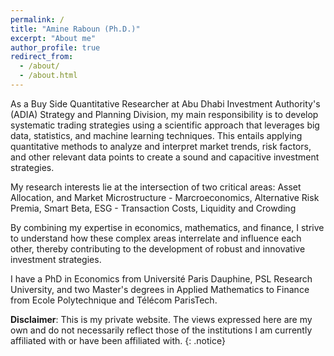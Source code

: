 ```yaml
---
permalink: /
title: "Amine Raboun (Ph.D.)"
excerpt: "About me"
author_profile: true
redirect_from: 
  - /about/
  - /about.html
---
```



As a Buy Side Quantitative Researcher at Abu Dhabi Investment Authority's (ADIA) Strategy and Planning Division, my main responsibility is to develop systematic trading strategies using a scientific approach that leverages big data, statistics, and machine learning techniques. This entails applying quantitative methods to analyze and interpret market trends, risk factors, and other relevant data points to create a sound and capacitive investment strategies.

My research interests lie at the intersection of two critical areas: Asset Allocation, and Market Microstructure
    - Marcroeconomics, Alternative Risk Premia, Smart Beta, ESG
    - Transaction Costs, Liquidity and Crowding

By combining my expertise in economics, mathematics, and finance, I strive to understand how these complex areas interrelate and influence each other, thereby contributing to the development of robust and innovative investment strategies.

I have a PhD in Economics from Université Paris Dauphine, PSL Research University, and two Master's degrees in Applied Mathematics to Finance from Ecole Polytechnique and Télécom ParisTech.

**Disclaimer**: This  is my private website.  The views expressed here are my own and do not necessarily reflect those of the institutions I  am currently  affiliated  with  or have  been affiliated with.
{: .notice}
